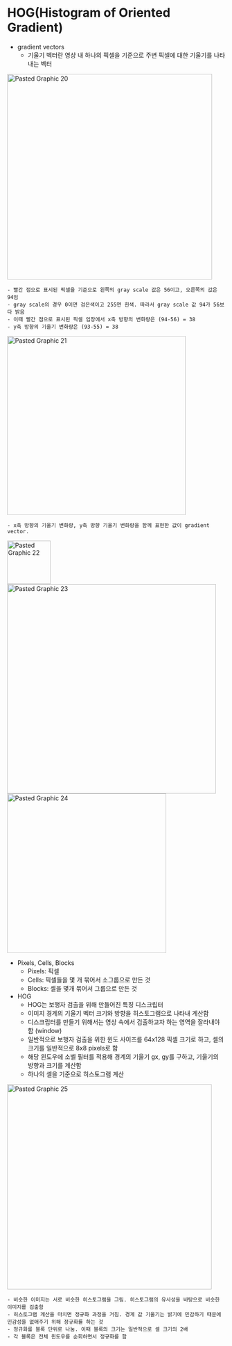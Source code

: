 # HOG(Histogram of Oriented Gradient)
- gradient vectors
    - 기울기 벡터란 영상 내 하나의 픽셀을 기준으로 주변 픽셀에 대한 기울기를 나타내는 벡터
<img width="473" alt="Pasted Graphic 20" src="https://github.com/heayounchoi/Paper-Study/assets/118031423/627678fd-e0b7-4edf-8fc5-862a899c6839">

	- 빨간 점으로 표시된 픽셀을 기준으로 왼쪽의 gray scale 값은 56이고, 오른쪽의 값은 94임
	- gray scale의 경우 0이면 검은색이고 255면 흰색. 따라서 gray scale 값 94가 56보다 밝음
	- 이때 빨간 점으로 표시된 픽셀 입장에서 x축 방향의 변화량은 (94-56) = 38
	- y축 방향의 기울기 변화량은 (93-55) = 38
 <img width="412" alt="Pasted Graphic 21" src="https://github.com/heayounchoi/Paper-Study/assets/118031423/5d57eefa-c4a6-4247-9d65-d16723336238">

 	- x축 방향의 기울기 변화량, y축 방향 기울기 변화량을 함께 표현한 값이 gradient vector.
  <img width="100" alt="Pasted Graphic 22" src="https://github.com/heayounchoi/Paper-Study/assets/118031423/0be684c2-b614-4e93-a1c5-756726329cbd">
<img width="482" alt="Pasted Graphic 23" src="https://github.com/heayounchoi/Paper-Study/assets/118031423/3dde9cf5-4ec1-4388-8555-ad2887227e73">
<img width="367" alt="Pasted Graphic 24" src="https://github.com/heayounchoi/Paper-Study/assets/118031423/0c152a0b-36a4-4779-a027-d28b0a04b050">

- Pixels, Cells, Blocks
    - Pixels: 픽셀
    - Cells: 픽셀들을 몇 개 묶어서 소그룹으로 만든 것
    - Blocks: 셀을 몇개 묶어서 그룹으로 만든 것
- HOG
    - HOG는 보행자 검출을 위해 만들어진 특징 디스크립터
    - 이미지 경계의 기울기 벡터 크기와 방향을 히스토그램으로 나타내 계산함
    - 디스크립터를 만들기 위해서는 영상 속에서 검출하고자 하는 영역을 잘라내야 함 (window)
    - 일반적으로 보행자 검출을 위한 윈도 사이즈를 64x128 픽셀 크기로 하고, 셀의 크기를 일반적으로 8x8 pixels로 함
    - 해당 윈도우에 소벨 필터를 적용해 경계의 기울기 gx, gy를 구하고, 기울기의 방향과 크기를 계산함
    - 하나의 셀을 기준으로 히스토그램 계산
 <img width="472" alt="Pasted Graphic 25" src="https://github.com/heayounchoi/Paper-Study/assets/118031423/c2817b8d-6104-48d7-908c-cc7470d2fb0e">

    - 비슷한 이미지는 서로 비슷한 히스토그램을 그림. 히스토그램의 유사성을 바탕으로 비슷한 이미지를 검출함
    - 히스토그램 계산을 마치면 정규화 과정을 거침. 경계 값 기울기는 밝기에 민감하기 때문에 민감성을 없애주기 위해 정규화를 하는 것
    - 정규화를 블록 단위로 나눔. 이때 블록의 크기는 일반적으로 셀 크기의 2배
    - 각 블록은 전체 윈도우를 순회하면서 정규화를 함
